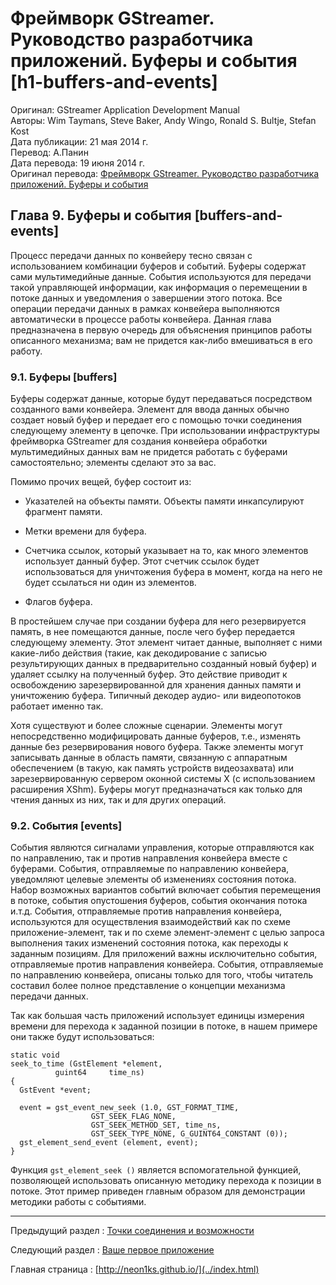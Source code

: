# Фреймворк GStreamer. Руководство разработчика приложений. Буферы и события [h1-buffers-and-events]

Оригинал: GStreamer Application Development Manual  
Авторы: Wim Taymans, Steve Baker, Andy Wingo, Ronald S. Bultje, Stefan Kost  
Дата публикации: 21 мая 2014 г.  
Перевод: А.Панин  
Дата перевода: 19 июня 2014 г.  
Оригинал перевода: [Фреймворк GStreamer. Руководство разработчика приложений. Буферы и события](http://rus-linux.net/MyLDP/BOOKS/gstreamer/09-data.html)


## Глава 9. Буферы и события [buffers-and-events]

Процесс передачи данных по конвейеру тесно связан с использованием комбинации буферов и событий. Буферы содержат сами мультимедийные данные. События используются для передачи такой управляющей информации, как информация о перемещении в потоке данных и уведомления о завершении этого потока. Все операции передачи данных в рамках конвейера выполняются автоматически в процессе работы конвейера. Данная глава предназначена в первую очередь для объяснения принципов работы описанного механизма; вам не придется как-либо вмешиваться в его работу.

### 9.1. Буферы [buffers]

Буферы содержат данные, которые будут передаваться посредством созданного вами конвейера. Элемент для ввода данных обычно создает новый буфер и передает его с помощью точки соединения следующему элементу в цепочке. При использовании инфраструктуры фреймворка GStreamer для создания конвейера обработки мультимедийных данных вам не придется работать с буферами самостоятельно; элементы сделают это за вас.

Помимо прочих вещей, буфер состоит из:

- Указателей на объекты памяти. Объекты памяти инкапсулируют фрагмент памяти.

- Метки времени для буфера.

- Счетчика ссылок, который указывает на то, как много элементов использует данный буфер. Этот счетчик ссылок будет использоваться для уничтожения буфера в момент, когда на него не будет ссылаться ни один из элементов.

- Флагов буфера.

В простейшем случае при создании буфера для него резервируется память, в нее помещаются данные, после чего буфер передается следующему элементу. Этот элемент читает данные, выполняет с ними какие-либо действия (такие, как декодирование с записью результирующих данных в предварительно созданный новый буфер) и удаляет ссылку на полученный буфер. Это действие приводит к освобождению зарезервированной для хранения данных памяти и уничтожению буфера. Типичный декодер аудио- или видеопотоков работает именно так.

Хотя существуют и более сложные сценарии. Элементы могут непосредственно модифицировать данные буферов, т.е., изменять данные без резервирования нового буфера. Также элементы могут записывать данные в область памяти, связанную с аппаратным обеспечением (в такую, как память устройств видеозахвата) или зарезервированную сервером оконной системы X (с использованием расширения XShm). Буферы могут предназначаться как только для чтения данных из них, так и для других операций.

### 9.2. События [events]

События являются сигналами управления, которые отправляются как по направлению, так и против направления конвейера вместе с буферами. События, отправляемые по направлению конвейера, уведомляют целевые элементы об изменениях состояния потока. Набор возможных вариантов событий включает события перемещения в потоке, события опустошения буферов, события окончания потока и.т.д. События, отправляемые против направления конвейера, используются для осуществления взаимодействий как по схеме приложение-элемент, так и по схеме элемент-элемент с целью запроса выполнения таких изменений состояния потока, как переходы к заданным позициям. Для приложений важны исключительно события, отправляемые против направления конвейера. События, отправляемые по направлению конвейера, описаны только для того, чтобы читатель составил более полное представление о концепции механизма передачи данных.

Так как большая часть приложений использует единицы измерения времени для перехода к заданной позиции в потоке, в нашем примере они также будут использоваться:

```
static void
seek_to_time (GstElement *element,
	      guint64     time_ns)
{
  GstEvent *event;

  event = gst_event_new_seek (1.0, GST_FORMAT_TIME,
			      GST_SEEK_FLAG_NONE,
			      GST_SEEK_METHOD_SET, time_ns,
			      GST_SEEK_TYPE_NONE, G_GUINT64_CONSTANT (0));
  gst_element_send_event (element, event);
}
```

Функция `gst_element_seek ()` является вспомогательной функцией, позволяющей использовать описанную методику перехода к позиции в потоке. Этот пример приведен главным образом для демонстрации методики работы с событиями.

----------

Предыдущий раздел : [Точки соединения и возможности](08-pads.html)

Следующий раздел : [Ваше первое приложение](10-helloworld.html)

Главная страница : [http://neon1ks.github.io/](../index.html)